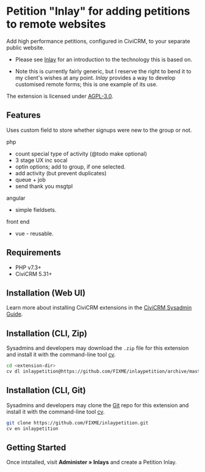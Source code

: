 # Petition "Inlay" for adding petitions to remote websites

Add high performance petitions, configured in CiviCRM, to your separate public website.

- Please see [Inlay](https://lab.civicrm.org/extensions/inlay) for an introduction to the technology this is based on.

- Note this is currently fairly generic, but I reserve the right to bend it to my client's wishes at any point. *Inlay* provides a way to develop customised remote forms; this is one example of its use.

The extension is licensed under [AGPL-3.0](LICENSE.txt).

## Features

Uses custom field to store whether signups were new to the group or not.

php

- count special type of activity (@todo make optional)
- 3 stage UX inc socal
- optin options; add to group, if one selected.
- add activity (but prevent duplicates)
- queue + job
- send thank you msgtpl

angular

- simple fieldsets.

front end

- vue - reusable.


## Requirements

* PHP v7.3+
* CiviCRM 5.31+

## Installation (Web UI)

Learn more about installing CiviCRM extensions in the [CiviCRM Sysadmin Guide](https://docs.civicrm.org/sysadmin/en/latest/customize/extensions/).

## Installation (CLI, Zip)

Sysadmins and developers may download the `.zip` file for this extension and
install it with the command-line tool [cv](https://github.com/civicrm/cv).

```bash
cd <extension-dir>
cv dl inlaypetition@https://github.com/FIXME/inlaypetition/archive/master.zip
```

## Installation (CLI, Git)

Sysadmins and developers may clone the [Git](https://en.wikipedia.org/wiki/Git) repo for this extension and
install it with the command-line tool [cv](https://github.com/civicrm/cv).

```bash
git clone https://github.com/FIXME/inlaypetition.git
cv en inlaypetition
```

## Getting Started

Once intstalled, visit **Administer » Inlays** and create a Petition Inlay.

